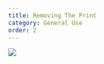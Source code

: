 ```yaml
---
title: Removing The Print
category: General Use
order: 2
---
```


![](//matthewbaykenney.github.io/cmac-makerbot/images/back2.jpg)